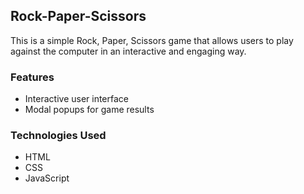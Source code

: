 ## Rock-Paper-Scissors

This is a simple Rock, Paper, Scissors game that allows users to play against the computer in an interactive and engaging way.

### Features
- Interactive user interface
- Modal popups for game results

### Technologies Used
- HTML
- CSS
- JavaScript

